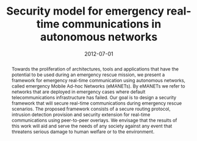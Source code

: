 ---
title: "Security model for emergency real-time communications in autonomous networks"
abstract: "Towards the proliferation of architectures, tools and applications that have the potential to be used during an emergency rescue mission, we present a framework for emergency real-time communication using autonomous networks, called emergency Mobile Ad-hoc Networks (eMANETs). By eMANETs we refer to networks that are deployed in emergency cases where default telecommunications infrastructure has failed. Our goal is to design a security framework that will secure real-time communications during emergency rescue scenarios. The proposed framework consists of a secure routing protocol, intrusion detection provision and security extension for real-time communications using peer-to-peer overlays. We envisage that the results of this work will aid and serve the needs of any society against any event that threatens serious damage to human welfare or to the environment."
collection: publications
permalink: /publication/fielder2016decision
date: 2012-07-01
venue: 'The Journal of Supercomputing'
paperurl: '/files/pdf/papers/panaousis2012security.pdf'
link: 'https://link.springer.com/article/10.1007/s10796-010-9259-8'
citation: 'Emmanouil Panaousis, Christos Politis, Konstantinos Birkos, Christos P Papageorgiou, Tasos Dagiuklas (2012). &quot;Security model for emergency real-time communications in autonomous networks.&quot;
	<i>The Journal of Supercomputing</i>, 86, 13-23.'
---